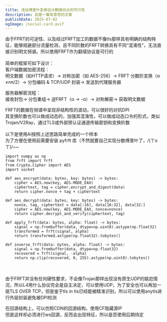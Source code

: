 ```yaml
---
title: 浅谈傅里叶变换设计翻墙协议的可行性
description: 这是一篇有意思的文章
publishDate: 2025-07-02
ogImage: /social-card.avif
---
```

由于FPRT的可逆性、以及经过FRFT加工的数据不像tls那样具有明确的结构特征，能够规避部分流量检测，且不同阶数的FRFT转换具有不同“混淆性”，无法直接识别明文频谱。所以使用FRFT作为翻墙协议是可行的\
\
简单的框架可如下设计：\
客户端数据加密流程：\
明文数据（如HTTP请求）→ 对称加密（如 AES-256）→ FRFT 分数阶变换（α ≠nπ/2）→ 分包编码 & TCP/UDP 封装→ 发送到代理服务器

服务器解密流程：\
接收封包→ 分包重组→ 逆FRFT（α → -α）→ 对称解密→ 获取明文数据

FRFT的数据在频谱中呈现非结构性的波动，可以很好的对抗DPI\
其变换阶数也可以做成动态的，加强其混淆性，可以做成动态口令的形式，类似Trojan/V2Ray，通过TLS或外部预认证通道传输密钥和变换阶数\
\
以下是使用AI按照上述思路简单完成的一个样本\
为了方便在使用前需要安装 pyfrft 库（不然就要自己实现分数傅里叶了，/(ㄒoㄒ)/\~\~

```
import numpy as np
from frft import frft
from Crypto.Cipher import AES
import socket

def aes_encrypt(data: bytes, key: bytes) -> bytes:
    cipher = AES.new(key, AES.MODE_EAX)
    ciphertext, tag = cipher.encrypt_and_digest(data)
    return cipher.nonce + tag + ciphertext

def aes_decrypt(data: bytes, key: bytes) -> bytes:
    nonce, tag, ciphertext = data[:16], data[16:32], data[32:]
    cipher = AES.new(key, AES.MODE_EAX, nonce=nonce)
    return cipher.decrypt_and_verify(ciphertext, tag)

def apply_frft(data: bytes, alpha: float) -> bytes:
    signal = np.frombuffer(data, dtype=np.uint8).astype(np.float32)
    transformed = frft(signal, alpha)
    return transformed.astype(np.float32).tobytes()

def inverse_frft(data: bytes, alpha: float) -> bytes:
    signal = np.frombuffer(data, dtype=np.float32)
    recovered = frft(signal, -alpha)
    return np.clip(recovered, 0, 255).astype(np.uint8).tobytes()

```



\
\
由于FRFT并没有任何硬性要求，不会像Trojan那样出现没有原生UDP的尴尬情况，所以L4用什么协议完全是自主决定，可以使用UDP，为了安全也可以再加一层TLS OVER TCP，但是鉴于tls in tls已经能被精准识别，所以可以使用anytls进行外层封装避免被DPI检测

在回源结构上，可以仿照CDN的回源结构，使用CF隐藏源IP\
但是这样却必须进行ws回源，反而会出现特征，所以是否使用后期待定
